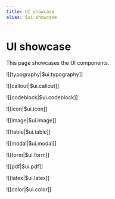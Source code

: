 ```yaml
---
title: UI showcase
alias: $ui.showcase
---
```

# UI showcase

This page showcases the UI components.

![[typography|$ui.typography]]




![[callout|$ui.callout]]



![[codeblock|$ui.codeblock]]



![[icon|$ui.icon]]



![[image|$ui.image]]



![[table|$ui.table]]



![[modal|$ui.modal]]



![[form|$ui.form]]



![[pdf|$ui.pdf]]



![[latex|$ui.latex]]



![[color|$ui.color]]



